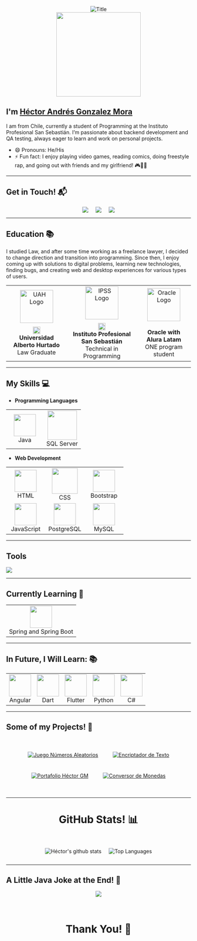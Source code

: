 <div align="center">
  <img src="https://readme-typing-svg.herokuapp.com?font=Architects+Daughter&color=%2338C2FF&size=50&center=true&vCenter=true&height=60&width=600&lines=Welcome+to+my+profile!" alt="Title">
</div>

<div align="center">
  <img src="https://darkbyteblog.wordpress.com/wp-content/uploads/2010/12/holamundo-consola.jpg" height="230" />
</div>

## I'm <a href="https://github.com/HectorAGM">Héctor Andrés Gonzalez Mora</a> 
I am from Chile, currently a student of Programming at the Instituto Profesional San Sebastián. I’m passionate about backend development and QA testing, always eager to learn and work on personal projects.

- 😄 Pronouns: He/His
- ⚡ Fun fact: I enjoy playing video games, reading comics, doing freestyle rap, and going out with friends and my girlfriend! 🎮🎤📖

<hr>

## Get in Touch! 📬
<p align="center">
<a href="https://www.linkedin.com/in/hectoryefc/" target="blank"><img align="center" src="https://img.shields.io/badge/Héctor Andrés Gonzalez Mora-0077B5?style=for-the-badge&logo=linkedin&logoColor=white" /></a> &nbsp;&nbsp;&nbsp;  
<a href="mailto:hhector.agm@gmail.com" target="blank"><img align="center" src="https://img.shields.io/badge/hhector.agm@gmail.com-D14836?style=for-the-badge&logo=gmail&logoColor=white" /></a>    &nbsp;&nbsp;&nbsp;       
<a href="https://github.com/hectorgm26" target="blank"><img align="center" src="https://img.shields.io/badge/HectorAGM-8A2BE2?style=for-the-badge&logo=github&logoColor=white" /></a> <!-- Cambié el color a morado neón -->
</p>

<hr>

## Education 📚
I studied Law, and after some time working as a freelance lawyer, I decided to change direction and transition into programming. Since then, I enjoy coming up with solutions to digital problems, learning new technologies, finding bugs, and creating web and desktop experiences for various types of users.

<div align="center">
  <table style="margin-left: auto; margin-right: auto;">
    <tr>
      <td align="center">
        <img src="https://i.imgur.com/lFACOpG.png" width="90" alt="UAH Logo"/><br>
        <img src="https://upload.wikimedia.org/wikipedia/commons/thumb/7/78/Flag_of_Chile.svg/640px-Flag_of_Chile.svg.png" height="20" alt="Chile Flag" style="margin-top: 10px;"/><br>
        <strong>Universidad Alberto Hurtado</strong><br>Law Graduate
      </td>
      <td align="center">
        <img src="https://i.imgur.com/WaVuyQv.png" width="90" alt="IPSS Logo"/><br>
        <img src="https://upload.wikimedia.org/wikipedia/commons/thumb/7/78/Flag_of_Chile.svg/640px-Flag_of_Chile.svg.png" height="20" alt="Chile Flag" style="margin-top: 10px;"/><br>
        <strong>Instituto Profesional San Sebastián</strong><br>Technical in Programming
      </td>
      <td align="center">
        <img src="https://i.imgur.com/76RQWm0.png" width="90" alt="Oracle Logo"/><br>
        <br>
        <strong>Oracle with Alura Latam</strong><br>ONE program student
      </td>
    </tr>
  </table>
</div>

<hr>

## My Skills :computer:

- **Programming Languages**
<table>
<tbody>
 <tr>
<td align="center" width="50%">
<img height=60px src="https://skillicons.dev/icons?i=java"> <br>Java
</td>
<td align="center" width="50%">
<img height=80px src="https://skillicons.dev/icons?i=mssql"> <br>SQL Server
</td>
</tr>
</tbody>
</table>

- **Web Development**
<table>
<tbody>
 <tr>
<td align="center" width="33%">
<img height=60px src="https://skillicons.dev/icons?i=html"> <br>HTML
</td>
<td align="center" width="33%">
<img height=70px src="https://skillicons.dev/icons?i=css"> <br>CSS
</td>
<td align="center" width="33%">
<img height=60px src="https://skillicons.dev/icons?i=bootstrap"> <br>Bootstrap
</td>
</tr>
 <tr>
<td align="center" width="33%">
<img height=60px src="https://skillicons.dev/icons?i=javascript"> <br>JavaScript
</td>
<td align="center" width="33%">
<img height=60px src="https://skillicons.dev/icons?i=postgresql"> <br>PostgreSQL
</td>
<td align="center" width="33%">
<img height=60px src="https://skillicons.dev/icons?i=mysql"> <br>MySQL
</td>
</tr>
</tbody>
</table>

<hr>

## Tools 
<p align="left">
  <a href="https://skillicons.dev">
    <img src="https://skillicons.dev/icons?i=git,github,docker,idea,vscode,postman,linux" />
  </a>
</p>

<hr>

## Currently Learning :beginner:

<table>
<tbody>
 <tr>
<td align="center" width="100%">
<img height=60px src="https://skillicons.dev/icons?i=spring"> <br>Spring and Spring Boot
</td>
</tr>
</tbody>
</table>

<hr>

## In Future, I Will Learn: 📚
<table>
<tbody>
 <tr>
<td align="center" width="20%">
<img height=60px src="https://skillicons.dev/icons?i=angular"> <br>Angular
</td>
<td align="center" width="20%">
<img height=60px src="https://skillicons.dev/icons?i=dart"> <br>Dart
</td>
<td align="center" width="20%">
<img height=60px src="https://skillicons.dev/icons?i=flutter"> <br>Flutter
</td>
<td align="center" width="20%">
<img height=60px src="https://skillicons.dev/icons?i=python"> <br>Python
</td>
<td align="center" width="20%">
<img height=60px src="https://skillicons.dev/icons?i=dotnet"> <br>C#
</td>
</tr>
</tbody>
</table>

<hr>

## Some of my Projects! 🎨
<br>

<div align="center" style="display: flex; justify-content: center; gap: 40px; flex-wrap: wrap; margin-top: 20px; margin-bottom: 20px;">

  <a href="https://github.com/hectorgm26/juego-nums-aleatorios">
    <img src="https://github-readme-stats.vercel.app/api/pin/?username=hectorgm26&repo=juego-nums-aleatorios&theme=merko" alt="Juego Números Aleatorios"/>
  </a>

  <a href="https://github.com/hectorgm26/encriptador-texto">
    <img src="https://github-readme-stats.vercel.app/api/pin/?username=hectorgm26&repo=encriptador-texto&theme=merko" alt="Encriptador de Texto"/>
  </a>

  <a href="https://github.com/hectorgm26/porfolio-hector-gm">
    <img src="https://github-readme-stats.vercel.app/api/pin/?username=hectorgm26&repo=porfolio-hector-gm&theme=merko" alt="Portafolio Héctor GM"/>
  </a>

  <a href="https://github.com/hectorgm26/conversor-monedas">
    <img src="https://github-readme-stats.vercel.app/api/pin/?username=hectorgm26&repo=conversor-monedas&theme=merko" alt="Conversor de Monedas"/>
  </a>

</div>

<br>

<hr>

<h1 align="center">GitHub Stats! 📊</h1>
<br>

<div align="center" style="display: flex; justify-content: center; gap: 20px;">

  ![Héctor's github stats](https://github-readme-stats.vercel.app/api?username=hectorgm26&show_icons=true&theme=merko)

  ![Top Languages](https://github-readme-stats.vercel.app/api/top-langs/?username=hectorgm26&layout=compact&theme=merko)

</div>

<hr>

## A Little Java Joke at the End! 🤣
<p align="center">
  <img src="https://chandruscm.wordpress.com/wp-content/uploads/2015/08/jcmmlgm.png?w=1200"/>
</p>

<br>
<h1 align="center">Thank You! 🤵</h1>
<br>
